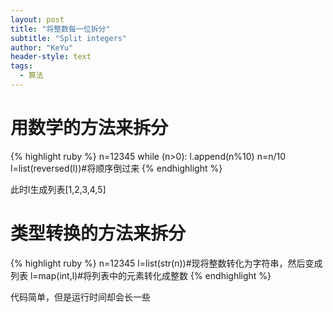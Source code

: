 ```yaml
---
layout: post
title: "将整数每一位拆分"
subtitle: "Split integers"
author: "KeYu"
header-style: text
tags:
  - 算法
---
```



用数学的方法来拆分
===============

{% highlight ruby %}
n=12345
while (n>0):
    l.append(n%10)
    n=n/10
l=list(reversed(l))#将顺序倒过来
{% endhighlight %}

此时l生成列表[1,2,3,4,5]


类型转换的方法来拆分
================
{% highlight ruby %}
n=12345
l=list(str(n))#现将整数转化为字符串，然后变成列表
l=map(int,l)#将列表中的元素转化成整数
{% endhighlight %}

代码简单，但是运行时间却会长一些